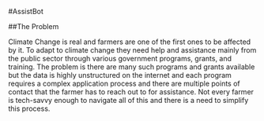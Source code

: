 #AssistBot 

##The Problem

Climate Change is real and farmers are one of the first
ones to be affected by it. To adapt to climate change
they need help and assistance mainly from the public
sector through various government programs, grants, and
training. The problem is there are many such programs
and grants available but the data is highly unstructured
on the internet and each program requires a complex
application process and there are multiple points of
contact that the farmer has to reach out to for
assistance. Not every farmer is tech-savvy enough to
navigate all of this and there is a need to simplify this process.
